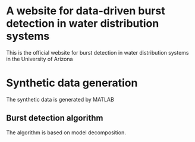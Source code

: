 A website for data-driven burst detection in water distribution systems 
======
This is the official website for burst detection in water distribution systems in the University of Arizona

Synthetic data generation
======
The synthetic data is generated by MATLAB

Burst detection algorithm
------
The algorithm is based on model decomposition.
